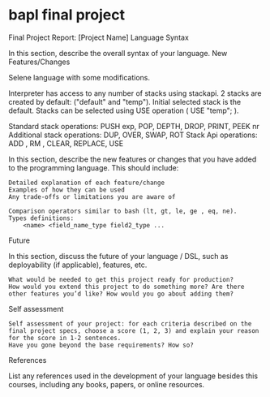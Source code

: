# bapl final project

Final Project Report: [Project Name]
Language Syntax

In this section, describe the overall syntax of your language.
New Features/Changes

Selene language with some modifications.

Interpreter has access to any number of stacks using stackapi.
2 stacks are created by default: ("default" and "temp").
Initial selected stack is the default.
Stacks can be selected using USE operation ( USE "temp"; ).

Standard stack operations:
PUSH exp, POP, DEPTH, DROP, PRINT, PEEK nr
Additional stack operations:
DUP, OVER, SWAP, ROT 
Stack Api operations:
ADD , RM , CLEAR, REPLACE, USE

In this section, describe the new features or changes that you have added to the programming language. This should include:

    Detailed explanation of each feature/change
    Examples of how they can be used
    Any trade-offs or limitations you are aware of

    Comparison operators similar to bash (lt, gt, le, ge , eq, ne).
    Types definitions:
        <name> <field_name_type field2_type ...


Future

In this section, discuss the future of your language / DSL, such as deployability (if applicable), features, etc.

    What would be needed to get this project ready for production?
    How would you extend this project to do something more? Are there other features you’d like? How would you go about adding them?

Self assessment

    Self assessment of your project: for each criteria described on the final project specs, choose a score (1, 2, 3) and explain your reason for the score in 1-2 sentences.
    Have you gone beyond the base requirements? How so?

References

List any references used in the development of your language besides this courses, including any books, papers, or online resources.
